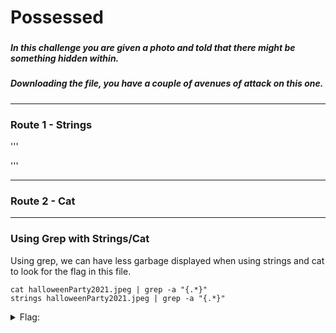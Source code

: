 # Possessed
###
##### In this challenge you are given a photo and told that there might be something hidden within.
##### Downloading the file, you have a couple of avenues of attack on this one.
___
### Route 1 - Strings

'''

'''
___
### Route 2 - Cat

___
### Using Grep with Strings/Cat
Using grep, we can have less garbage displayed when using strings and cat to look for the flag in this file.

```
cat halloweenParty2021.jpeg | grep -a "{.*}"
strings halloweenParty2021.jpeg | grep -a "{.*}"
```
<details>
  <summary>Flag:</summary>
  ```
  sp00ky{5c4ry_st3g0}
  ```
</details>
